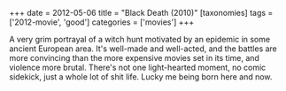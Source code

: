 +++
date = 2012-05-06
title = "Black Death (2010)"
[taxonomies]
tags = ['2012-movie', 'good']
categories = ['movies']
+++

A very grim portrayal of a witch hunt motivated by an epidemic in some
ancient European area. It's well-made and well-acted, and the battles
are more convincing than the more expensive movies set in its time, and
violence more brutal. There's not one light-hearted moment, no comic
sidekick, just a whole lot of shit life. Lucky me being born here and
now.
